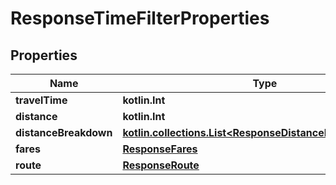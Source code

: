 
# ResponseTimeFilterProperties

## Properties
Name | Type | Description | Notes
------------ | ------------- | ------------- | -------------
**travelTime** | **kotlin.Int** |  |  [optional]
**distance** | **kotlin.Int** |  |  [optional]
**distanceBreakdown** | [**kotlin.collections.List&lt;ResponseDistanceBreakdownItem&gt;**](ResponseDistanceBreakdownItem.md) |  |  [optional]
**fares** | [**ResponseFares**](ResponseFares.md) |  |  [optional]
**route** | [**ResponseRoute**](ResponseRoute.md) |  |  [optional]



